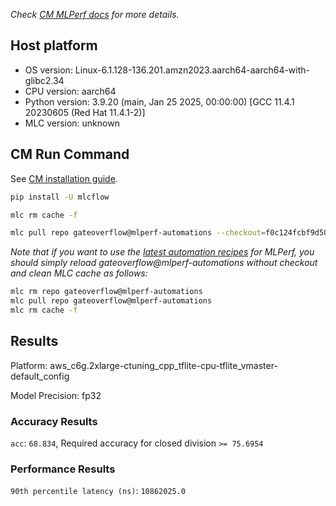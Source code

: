 *Check [CM MLPerf docs](https://docs.mlcommons.org/inference) for more details.*

## Host platform

* OS version: Linux-6.1.128-136.201.amzn2023.aarch64-aarch64-with-glibc2.34
* CPU version: aarch64
* Python version: 3.9.20 (main, Jan 25 2025, 00:00:00) 
[GCC 11.4.1 20230605 (Red Hat 11.4.1-2)]
* MLC version: unknown

## CM Run Command

See [CM installation guide](https://docs.mlcommons.org/inference/install/).

```bash
pip install -U mlcflow

mlc rm cache -f

mlc pull repo gateoverflow@mlperf-automations --checkout=f0c124fcbf9d500bf426830c66ea23ee0ce6cbcd


```
*Note that if you want to use the [latest automation recipes](https://docs.mlcommons.org/inference) for MLPerf,
 you should simply reload gateoverflow@mlperf-automations without checkout and clean MLC cache as follows:*

```bash
mlc rm repo gateoverflow@mlperf-automations
mlc pull repo gateoverflow@mlperf-automations
mlc rm cache -f

```

## Results

Platform: aws_c6g.2xlarge-ctuning_cpp_tflite-cpu-tflite_vmaster-default_config

Model Precision: fp32

### Accuracy Results 
`acc`: `68.834`, Required accuracy for closed division `>= 75.6954`

### Performance Results 
`90th percentile latency (ns)`: `10862025.0`
